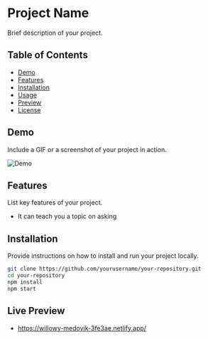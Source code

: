 # Project Name

Brief description of your project.

## Table of Contents

- [Demo](#demo)
- [Features](#features)
- [Installation](#installation)
- [Usage](#usage)
- [Preview](#LivePreview)
- [License](#license)

## Demo

Include a GIF or a screenshot of your project in action.

![Demo](demo.gif)

## Features

List key features of your project.

- It can teach you a topic on asking


## Installation

Provide instructions on how to install and run your project locally.

```bash
git clone https://github.com/yourusername/your-repository.git
cd your-repository
npm install
npm start
```
## Live Preview
- https://willowy-medovik-3fe3ae.netlify.app/
